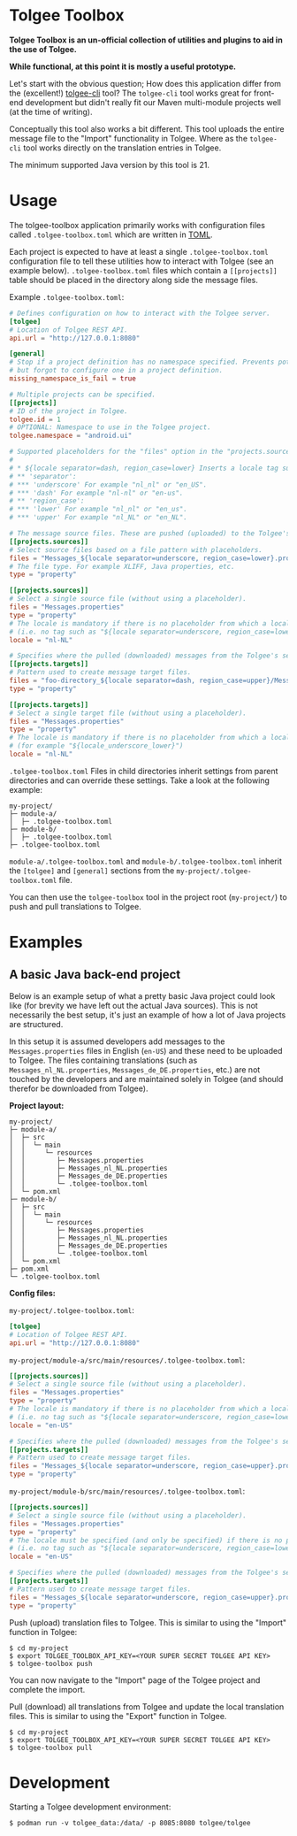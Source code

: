 # Tolgee Toolbox

**Tolgee Toolbox is an un-official collection of utilities and plugins to aid in the use of Tolgee.**

**While functional, at this point it is mostly a useful prototype.**

Let's start with the obvious question; How does this application differ from the (excellent!) [tolgee-cli](https://github.com/tolgee/tolgee-cli) tool? The `tolgee-cli` tool works great for front-end development but didn't really fit our Maven multi-module projects well (at the time of writing). 

Conceptually this tool also works a bit different. This tool uploads the entire message file to the "Import" functionality in Tolgee. Where as the `tolgee-cli` tool works directly on the translation entries in Tolgee.

The minimum supported Java version by this tool is 21.

# Usage

The tolgee-toolbox application primarily works with configuration files called `.tolgee-toolbox.toml` which are written in [TOML](https://toml.io/).

Each project is expected to have at least a single `.tolgee-toolbox.toml` configuration file to tell these utilities how to interact with Tolgee (see an example below). `.tolgee-toolbox.toml` files which contain a `[[projects]]` table should be placed in the directory along side the message files.

Example `.tolgee-toolbox.toml`:

```toml
# Defines configuration on how to interact with the Tolgee server.
[tolgee]
# Location of Tolgee REST API.
api.url = "http://127.0.0.1:8080"

[general]
# Stop if a project definition has no namespace specified. Prevents potentially messy accidents if you use namespaces 
# but forgot to configure one in a project definition.
missing_namespace_is_fail = true

# Multiple projects can be specified.
[[projects]]
# ID of the project in Tolgee.
tolgee.id = 1
# OPTIONAL: Namespace to use in the Tolgee project.
tolgee.namespace = "android.ui"

# Supported placeholders for the "files" option in the "projects.sources" and "projects.targets":
# 
# * ${locale separator=dash, region_case=lower} Inserts a locale tag such as 'nl_NL'. Requires the following options:
# ** 'separator':
# *** 'underscore' For example "nl_nl" or "en_US".
# *** 'dash' For example "nl-nl" or "en-us".
# ** 'region_case':
# *** 'lower' For example "nl_nl" or "en_us".
# *** 'upper' For example "nl_NL" or "en_NL".

# The message source files. These are pushed (uploaded) to the Tolgee's server import functionality.
[[projects.sources]]
# Select source files based on a file pattern with placeholders. 
files = "Messages_${locale separator=underscore, region_case=lower}.properties"
# The file type. For example XLIFF, Java properties, etc.
type = "property"

[[projects.sources]]
# Select a single source file (without using a placeholder).
files = "Messages.properties"
type = "property"
# The locale is mandatory if there is no placeholder from which a locale can be extracted 
# (i.e. no tag such as "${locale separator=underscore, region_case=lower}")
locale = "nl-NL"

# Specifies where the pulled (downloaded) messages from the Tolgee's server export functionality are written to.
[[projects.targets]]
# Pattern used to create message target files. 
files = "foo-directory_${locale separator=dash, region_case=upper}/Messages.properties"
type = "property"

[[projects.targets]]
# Select a single target file (without using a placeholder).
files = "Messages.properties"
type = "property"
# The locale is mandatory if there is no placeholder from which a locale can be extracted 
# (for example "${locale_underscore_lower}")
locale = "nl-NL"
```

`.tolgee-toolbox.toml` Files in child directories inherit settings from parent directories and can override these settings. Take a look at the following example:

```
my-project/
├─ module-a/
│  ├─ .tolgee-toolbox.toml     
├─ module-b/
│  ├─ .tolgee-toolbox.toml
├─ .tolgee-toolbox.toml
```

`module-a/.tolgee-toolbox.toml` and `module-b/.tolgee-toolbox.toml` inherit the `[tolgee]` and `[general]` sections from the `my-project/.tolgee-toolbox.toml` file.

You can then use the `tolgee-toolbox` tool in the project root (`my-project/`) to push and pull translations to Tolgee.

# Examples

## A basic Java back-end project 

Below is an example setup of what a pretty basic Java project could look like (for brevity we have left out the actual Java sources). This is not necessarily the best setup, it's just an example of how a lot of Java projects are structured.

In this setup it is assumed developers add messages to the `Messages.properties` files in English (`en-US`) and these need to be uploaded to Tolgee. The files containing translations (such as `Messages_nl_NL.properties`, `Messages_de_DE.properties`, etc.) are not touched by the developers and are maintained solely in Tolgee (and should therefor be downloaded from Tolgee).

**Project layout:**

```
my-project/
├─ module-a/
│  ├─ src
│  │  └─ main
│  │     └─ resources
│  │        ├─ Messages.properties
│  │        ├─ Messages_nl_NL.properties
│  │        ├─ Messages_de_DE.properties
│  │        └─ .tolgee-toolbox.toml 
│  └─ pom.xml 
├─ module-b/
│  ├─ src
│  │  └─ main
│  │     └─ resources
│  │        ├─ Messages.properties
│  │        ├─ Messages_nl_NL.properties
│  │        ├─ Messages_de_DE.properties
│  │        └─ .tolgee-toolbox.toml 
│  └─ pom.xml
├─ pom.xml
└─ .tolgee-toolbox.toml
```

**Config files:**

`my-project/.tolgee-toolbox.toml`:
```toml
[tolgee]
# Location of Tolgee REST API.
api.url = "http://127.0.0.1:8080"
```

`my-project/module-a/src/main/resources/.tolgee-toolbox.toml`:

```toml
[[projects.sources]]
# Select a single source file (without using a placeholder).
files = "Messages.properties"
type = "property"
# The locale is mandatory if there is no placeholder from which a locale can be extracted 
# (i.e. no tag such as "${locale separator=underscore, region_case=lower}")
locale = "en-US"

# Specifies where the pulled (downloaded) messages from the Tolgee's server export functionality are written to.
[[projects.targets]]
# Pattern used to create message target files. 
files = "Messages_${locale separator=underscore, region_case=upper}.properties"
type = "property"
```

`my-project/module-b/src/main/resources/.tolgee-toolbox.toml`:

```toml
[[projects.sources]]
# Select a single source file (without using a placeholder).
files = "Messages.properties"
type = "property"
# The locale must be specified (and only be specified) if there is no placeholder from which a locale can be extracted 
# (i.e. no tag such as "${locale separator=underscore, region_case=lower}")
locale = "en-US"

# Specifies where the pulled (downloaded) messages from the Tolgee's server export functionality are written to.
[[projects.targets]]
# Pattern used to create message target files. 
files = "Messages_${locale separator=underscore, region_case=upper}.properties"
type = "property"
```

Push (upload) translation files to Tolgee. This is similar to using the "Import" function in Tolgee:

```shell
$ cd my-project
$ export TOLGEE_TOOLBOX_API_KEY=<YOUR SUPER SECRET TOLGEE API KEY>
$ tolgee-toolbox push
```

You can now navigate to the "Import" page of the Tolgee project and complete the import. 

Pull (download) all translations from Tolgee and update the local translation files. This is similar to using the "Export" function in Tolgee.

```shell
$ cd my-project
$ export TOLGEE_TOOLBOX_API_KEY=<YOUR SUPER SECRET TOLGEE API KEY>
$ tolgee-toolbox pull
```

# Development 

Starting a Tolgee development environment:

```shell
$ podman run -v tolgee_data:/data/ -p 8085:8080 tolgee/tolgee
```
